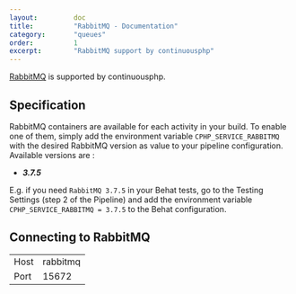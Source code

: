 ```yaml
---
layout:         doc
title:          "RabbitMQ - Documentation"
category:       "queues"
order:          1
excerpt:        "RabbitMQ support by continuousphp"
---
```

[RabbitMQ](https://github.com/rabbitmq) is supported by continuousphp.

## Specification

RabbitMQ containers are available for each activity in your build. To enable one of them, simply add the environment
variable `CPHP_SERVICE_RABBITMQ` with the desired RabbitMQ version as value to your pipeline configuration. Available versions are :

* ***3.7.5***

E.g. if you need `RabbitMQ 3.7.5` in your Behat tests, go to the Testing Settings (step 2 of the Pipeline) and add the
environment variable `CPHP_SERVICE_RABBITMQ = 3.7.5` to the Behat configuration.

## Connecting to RabbitMQ

<table>
  <tr>
    <td>Host</td><td>rabbitmq</td>
  </tr>
  <tr>
    <td>Port</td><td>15672</td>
  </tr>
</table>
